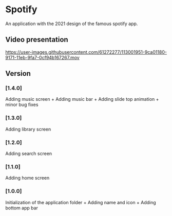 # Spotify
An application with the 2021 design of the famous spotify app.

## Video presentation
https://user-images.githubusercontent.com/61272277/113001951-9ca01180-9171-11eb-9fa7-0cf94b167267.mov

## Version
### [1.4.0] 
Adding music screen + Adding music bar + Adding slide top animation + minor bug fixes

### [1.3.0] 
Adding library screen

### [1.2.0] 
Adding search screen

### [1.1.0] 
Adding home screen

### [1.0.0] 
Initialization of the application folder + Adding name and icon + Adding bottom app bar
